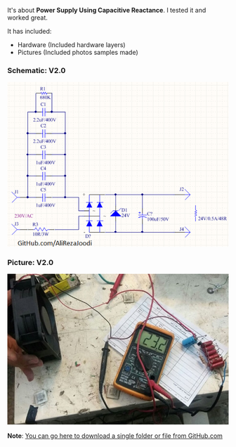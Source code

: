 It's about **Power Supply Using Capacitive Reactance**.
I tested it and worked great.

It has included:
- Hardware (Included hardware layers)
- Pictures (Included photos samples made)

### Schematic: V2.0
![](Hardware/V2.0.png?raw=true)

### Picture: V2.0
![](Pictures/V2.0.jpg?raw=true)

**Note**: [You can go here to download a single folder or file from GitHub.com](https://minhaskamal.github.io/DownGit/#/home)